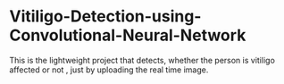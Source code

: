 # Vitiligo-Detection-using-Convolutional-Neural-Network
This is the lightweight project that detects, whether the person is vitiligo affected or not , just by uploading the real time image.
